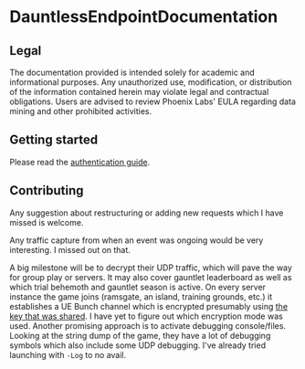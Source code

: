 # DauntlessEndpointDocumentation

## Legal
The documentation provided is intended solely for academic and informational purposes. Any unauthorized use, modification, or distribution of the information contained herein may violate legal and contractual obligations. Users are advised to review Phoenix Labs' EULA regarding data mining and other prohibited activities.

## Getting started
Please read the [authentication guide](./Login/README.md).

## Contributing
Any suggestion about restructuring or adding new requests which I have missed is welcome.

Any traffic capture from when an event was ongoing would be very interesting. I missed out on that.

A big milestone will be to decrypt their UDP traffic, which will pave the way for group play or servers. It may also cover gauntlet leaderboard as well as which trial behemoth and gauntlet season is active.
On every server instance the game joins (ramsgate, an island, training grounds, etc.) it establishes a UE Bunch channel which is encrypted presumably using [the key that was shared](./Matchmaking/Key/Generate.md). I have yet to figure out which encryption mode was used.
Another promising approach is to activate debugging console/files. Looking at the string dump of the game, they have a lot of debugging symbols which also include some UDP debugging. I've already tried launching with `-Log` to no avail.